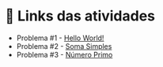 # 📝 Links das atividades
- Problema #1 - [Hello World!](https://www.beecrowd.com.br/judge/pt/problems/view/1000)
- Problema #2 - [Soma Simples](https://www.beecrowd.com.br/judge/pt/problems/view/1003)
- Problema #3 - [Número Primo](https://www.beecrowd.com.br/judge/pt/problems/view/1165)
